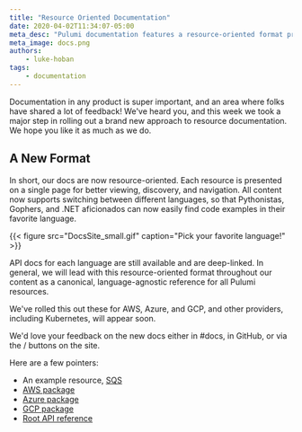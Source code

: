 ```yaml
---
title: "Resource Oriented Documentation"
date: 2020-04-02T11:34:07-05:00
meta_desc: "Pulumi documentation features a resource-oriented format presented as a single page per resource for easier reading, discovery, and navigation."
meta_image: docs.png
authors:
    - luke-hoban
tags:
    - documentation
---
```


Documentation in any product is super important, and an area where folks have shared a lot of feedback! We've heard you, and this week we took a major step in rolling out a brand new approach to resource documentation.  We hope you like it as much as we do.

<!--more-->

## A New Format

In short, our docs are now resource-oriented.  Each resource is presented on a single page for better viewing, discovery, and navigation. All content now supports switching between different languages, so that Pythonistas, Gophers, and .NET aficionados can now easily find code examples in their favorite language.

{{< figure src="DocsSite_small.gif" caption="Pick your favorite language!" >}}

API docs for each language are still available and are deep-linked. In general, we will lead with this resource-oriented format throughout our content as a canonical, language-agnostic reference for all Pulumi resources.

We've rolled this out these for AWS, Azure, and GCP, and other providers, including Kubernetes, will appear soon. 

We'd love your feedback on the new docs either in #docs, in GitHub, or via the <i class="fas fa-thumbs-up"></i> / <i class="fas fa-thumbs-down"></i> buttons on the site.

Here are a few pointers:

- An example resource, [SQS](https://www.pulumi.com/docs/reference/pkg/aws/sqs/queue/)
- [AWS package](https://www.pulumi.com/docs/reference/pkg/aws/)
- [Azure package](https://www.pulumi.com/docs/reference/pkg/azure/)
- [GCP package](https://www.pulumi.com/docs/reference/pkg/gcp/)
- [Root API reference](https://www.pulumi.com/docs/reference/pkg/)

